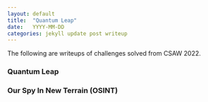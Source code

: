```yaml
---
layout: default
title:  "Quantum Leap"
date:   YYYY-MM-DD 
categories: jekyll update post writeup
---
```


The following are writeups of challenges solved from CSAW 2022.

### Quantum Leap


### Our Spy In New Terrain (OSINT)
